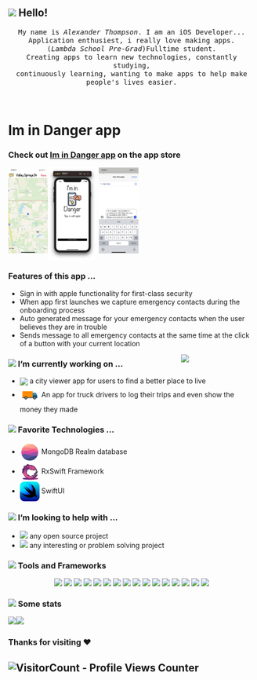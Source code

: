 ## <img src="https://raw.githubusercontent.com/alexnaiman/alexnaiman/master/resources/welcomeglitch.gif" width="50px" /> Hello!
<p align="center" >
  <samp>
    My name is <em>Alexander Thompson</em>. I am an iOS Developer... 
  <br/> Application enthusiest, i really love making apps. 
    <br/> (<em>Lambda School Pre-Grad</em>)Fulltime student.
      <br/>
    Creating apps to learn new technologies, constantly studying,
          <br/>
continuously learning, wanting to make apps to help make people's lives easier.
  </samp>
  <br/>
  <br/>
  <br/>
</p>

<div class="header">
  <h1>Im in Danger app</h1>
</div>

### Check out [Im in Danger app](https://apps.apple.com/us/app/im-in-danger/id1529713871) on the app store
<img src="https://raw.githubusercontent.com/alext8900/photos/main/Assets/Screen%20Shot%202021-01-22%20at%201.22.58%20AM.png?token=AMZNMZS4DIDDNPR64TMDY4LAHPV74" align="top" width="20%" /> <img src="https://raw.githubusercontent.com/alext8900/photos/main/Assets/IMG_0910.jpg?token=AMZNMZSRD6OCIJ2BSZN7UGLAHRF3I" align="left" width="16%" /> <img src="https://raw.githubusercontent.com/alext8900/photos/main/Assets/IMG_0908.jpg?token=AMZNMZVZPIN3ZP3KLKEBWZDAHRF5Y" width="16%" /> 
### Features of this app ...
- Sign in with apple functionality for first-class security
- When app first launches we capture emergency contacts during the onboarding process
- Auto generated message for your emergency contacts when the user believes they are in trouble
- Sends message to all emergency contacts at the same time at the click of a button with your current location


<img src="https://media.tenor.com/images/df8c44a1d20ab367fdcb21880985fd33/tenor.gif" align="right"  width="30%"/>

### <img src="https://raw.githubusercontent.com/alexnaiman/alexnaiman/master/resources/PusheenCompute.gif" width="70px" /> I’m currently working on ...
- <img src="https://user-images.githubusercontent.com/53663334/108628483-de29f800-7420-11eb-8427-a4164fc63028.jpg" align="center" height="40px" />  a city viewer app for users to find a better place to live
- <img src="https://raw.githubusercontent.com/alext8900/photos/main/Assets/vector-truck-icon.jpg?token=AMZNMZSPIJ6LCHEILNGZH7TAHOY62" align="center" height="40px" />  An app for truck drivers to log their trips and even show the money they made


### <img src="https://raw.githubusercontent.com/alexnaiman/alexnaiman/master/resources/Confused_Dog.gif" height="50px" /> Favorite Technologies ...
- <img src="https://raw.githubusercontent.com/alext8900/photos/main/Assets/download.jpeg?token=AMZNMZSIZUWKQJP5QRXDIG3AHPAAQ" align="center" height="40px" /> MongoDB Realm database 
- <img src="https://raw.githubusercontent.com/alext8900/photos/main/Assets/d944875d-5d8e-4790-b7b3-37a525453ed7.png?token=AMZNMZWK2SC7STAARB2MAQTAHPKXK" align="center" height="40px" /> RxSwift Framework
- <img src="https://raw.githubusercontent.com/alext8900/photos/main/Assets/1_PeFnya42mpOiCvdgm49ifQ.png?token=AMZNMZVGS2XQWUE4M7GO72DAHPMK6" align="center" height="40px" /> SwiftUI

### <img src="https://raw.githubusercontent.com/alexnaiman/alexnaiman/master/resources/cool_duck.gif" width="60px" /> I’m looking to help with ...
- <img src="https://raw.githubusercontent.com/alexnaiman/alexnaiman/master/resources/open_source.png" height="30px" /> any open source project
- <img src="https://raw.githubusercontent.com/alexnaiman/alexnaiman/master/resources/party_parrot.gif" height="35px" /> any interesting or problem solving project

### <img src="https://raw.githubusercontent.com/alexnaiman/alexnaiman/master/resources/pickaxe.png" width="40px" /> Tools and Frameworks
<p align="center">
    <img src="https://img.shields.io/badge/-Swift-FA7323?style=flat&logo=swift&logoColor=white" height="35px" style="vertical-align:top margin:6px 4px"/>
     <img src="http://img.shields.io/badge/-Git-F05032?style=flat&logo=git&logoColor=FFFFFF" height="35px" style="vertical-align:top margin:6px 4px"/>
      <img src="http://img.shields.io/badge/-Github-000000?style=flat&logo=github&logoColor=FFFFFF" height="35px" style="vertical-align:top margin:6px 4px"/>
        <img src="http://img.shields.io/badge/-VS%20Code-007ACC?style=flat&logo=visual%20studio%20code&logoColor=white" height="35px" style="vertical-align:top margin:6px 4px"/>
         <img src="http://img.shields.io/badge/-MongoDB-4DB33D?style=flat&logo=mongodb&logoColor=FFFFFF" height="35px" style="vertical-align:top margin:6px 4px"/>
          <img src="http://img.shields.io/badge/-Xcode-1575F9?style=flat&logo=xcode&logoColor=FFFFFF" height="35px" style="vertical-align:top margin:6px 4px"/>
           <img src="http://img.shields.io/badge/-Realm-39477F?style=flat&logo=realm&logoColor=FFFFFF" height="35px" style="vertical-align:top margin:6px 4px"/>
           <img src="http://img.shields.io/badge/-Firebase-FFCA28?style=flat&logo=firebase&logoColor=FFFFFF" height="35px" style="vertical-align:top margin:6px 4px"/>
            <img src="http://img.shields.io/badge/-iOS%20Development-000000?style=flat&logo=apple&logoColor=FFFFFF" height="35px" style="vertical-align:top margin:6px 4px"/>
             <img src="http://img.shields.io/badge/-Python-3776AB?style=flat&logo=python&logoColor=yellow" height="35px" style="vertical-align:top margin:6px 4px"/>
             <img src="http://img.shields.io/badge/-Sketch%20Design-F7B500?style=flat&logo=sketch&logoColor=000000" height="35px" style="vertical-align:top margin:6px 4px"/>
              <img src="http://img.shields.io/badge/-Postman-FF6C37?style=flat&logo=postman&logoColor=FFFFFF" height="35px" style="vertical-align:top margin:6px 4px"/>
              <img src="http://img.shields.io/badge/-Bash-4EAA25?style=flat&logo=gnu%20bash&logoColor=FFFFFF" height="35px" style="vertical-align:top margin:6px 4px"/>
              <img src="http://img.shields.io/badge/-CocoaPods-EE3322?style=flat&logo=cocoapods&logoColor=FFFFFF" height="35px" style="vertical-align:top margin:6px 4px"/>
              <img src="http://img.shields.io/badge/-WireFraming-F24E1E?style=flat&logo=figma&logoColor=FFFFFF" height="35px" style="vertical-align:top margin:6px 4px"/>
              <img src="http://img.shields.io/badge/-AppStore%20Connect-0D96F6?style=flat&logo=app%20store&logoColor=FFFFFF" height="35px" style="vertical-align:top margin:6px 4px"/>
  
</p>

### <img src="https://raw.githubusercontent.com/alexnaiman/alexnaiman/master/resources/stats.png" width="35px" /> Some stats

<p align="right">
<img align="left" src="https://github-readme-stats.vercel.app/api?username=alext8900&theme=tokyonight&show_icons=true" />

<img  float="right" src="https://github-readme-stats.vercel.app/api/top-langs/?username=alext8900&theme=tokyonight&show_icons=true" /> </p>





### Thanks for visiting :heart:
## ![VisitorCount](https://profile-counter.glitch.me/alext8900/count.svg) - Profile Views Counter 

